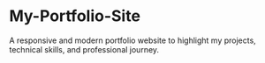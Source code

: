 # My-Portfolio-Site
A responsive and modern portfolio website to highlight my projects, technical skills, and professional journey.

